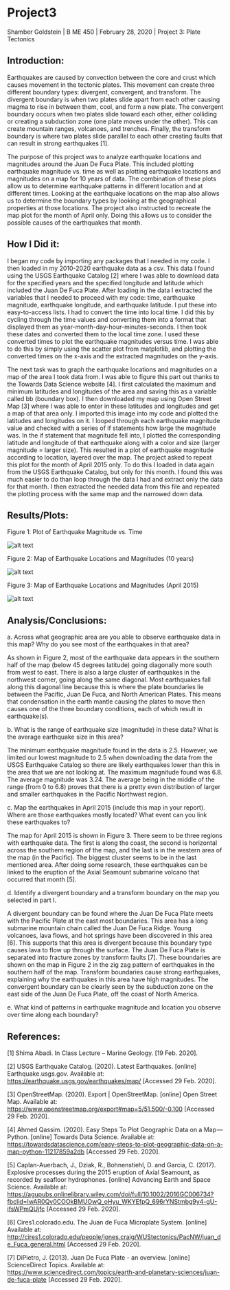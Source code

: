 # Project3

Shamber Goldstein | B ME 450 | February 28, 2020 | Project 3: Plate Tectonics

## Introduction:

Earthquakes are caused by convection between the core and crust which causes movement in the tectonic plates. This movement can create three different boundary types: divergent, convergent, and transform. The divergent boundary is when two plates slide apart from each other causing magma to rise in between them, cool, and form a new plate. The convergent boundary occurs when two plates slide toward each other, either colliding or creating a subduction zone (one plate moves under the other). This can create mountain ranges, volcanoes, and trenches. Finally, the transform boundary is where two plates slide parallel to each other creating faults that can result in strong earthquakes [1].

The purpose of this project was to analyze earthquake locations and magnitudes around the Juan De Fuca Plate. This included plotting earthquake magnitude vs. time as well as plotting earthquake locations and magnitudes on a map for 10 years of data. The combination of these plots allow us to determine earthquake patterns in different location and at different times. Looking at the earthquake locations on the map also allows us to determine the boundary types by looking at the geographical properties at those locations. The project also instructed to recreate the map plot for the month of April only. Doing this allows us to consider the possible causes of the earthquakes that month.

## How I Did it:

I began my code by importing any packages that I needed in my code. I then loaded in my 2010-2020 earthquake data as a csv. This data I found using the USGS Earthquake Catalog [2] where I was able to download data for the specified years and the specified longitude and latitude which included the Juan De Fuca Plate. After loading in the data I extracted the variables that I needed to proceed with my code: time, earthquake magnitude, earthquake longitude, and earthquake latitude. I put these into easy-to-access lists. I had to convert the time into local time. I did this by cycling through the time values and converting them into a format that displayed them as year-month-day-hour-minutes-seconds. I then took these dates and converted them to the local time zone. I used these converted times to plot the earthquake magnitudes versus time. I was able to do this by simply using the scatter plot from matplotlib, and plotting the converted times on the x-axis and the extracted magnitudes on the y-axis. 

The next task was to graph the earthquake locations and magnitudes on a map of the area I took data from. I was able to figure this part out thanks to the Towards Data Science website [4]. I first calculated the maximum and minimum latitudes and longitudes of the area and saving this as a variable called bb (boundary box). I then downloaded my map using Open Street Map [3] where I was able to enter in these latitudes and longitudes and get a map of that area only. I imported this image into my code and plotted the latitudes and longitudes on it. I looped through each earthquake magnitude value and checked with a series of if statements how large the magnitude was. In the if statement that magnitude fell into, I plotted the corresponding latitude and longitude of that earthquake along with a color and size (larger magnitude = larger size). This resulted in a plot of earthquake magnitude according to location, layered over the map. The project asked to repeat this plot for the month of April 2015 only. To do this I loaded in data again from the USGS Earthquake Catalog, but only for this month. I found this was much easier to do than loop through the data I had and extract only the data for that month. I then extracted the needed data from this file and repeated the plotting process with the same map and the narrowed down data.

## Results/Plots:

Figure 1: Plot of Earthquake Magnitude vs. Time

![alt text](https://github.com/shamgold/Project3/blob/master/Screen%20Shot%202020-02-28%20at%206.39.08%20PM.png "Time Plot") 

Figure 2: Map of Earthquake Locations and Magnitudes (10 years)

![alt text](https://github.com/shamgold/Project3/blob/master/Screen%20Shot%202020-02-28%20at%206.38.49%20PM.png "Map") 

Figure 3: Map of Earthquake Locations and Magnitudes (April 2015)

![alt text](https://github.com/shamgold/Project3/blob/master/Screen%20Shot%202020-02-28%20at%206.38.56%20PM.png "April Map") 

## Analysis/Conclusions:

a. Across what geographic area are you able to observe earthquake data in this map? Why do you see most of the earthquakes in that area? 

As shown in Figure 2, most of the earthquake data appears in the southern half of the map (below 45 degrees latitude) going diagonally more south from west to east. There is also a large cluster of earthquakes in the northwest corner, going along the same diagonal. Most earthquakes fall along this diagonal line because this is where the plate boundaries lie between the Pacific, Juan De Fuca, and North American Plates. This means that condensation in the earth mantle causing the plates to move then causes one of the three boundary conditions, each of which result in earthquake(s).

b. What is the range of earthquake size (magnitude) in these data? What is the average earthquake size in this area?

The minimum earthquake magnitude found in the data is 2.5. However, we limited our lowest magnitude to 2.5 when downloading the data from the USGS Earthquake Catalog so there are likely earthquakes lower than this in the area that we are not looking at. The maximum magnitude found was 6.8. The average magnitude was 3.24. The average being in the middle of the range (from 0 to 6.8) proves that there is a pretty even distribution of larger and smaller earthquakes in the Pacific Northwest region.

c. Map the earthquakes in April 2015 (include this map in your report). Where are those earthquakes mostly located? What event can you link these earthquakes to?  

The map for April 2015 is shown in Figure 3. There seem to be three regions with earthquake data. The first is along the coast, the second is horizontal across the southern region of the map, and the last is in the western area of the map (in the Pacific). The biggest cluster seems to be in the last mentioned area. After doing some research, these earthquakes can be linked to the eruption of the Axial Seamount submarine volcano that occurred that month [5]. 

d. Identify a divergent boundary and a transform boundary on the map you selected in part I.

A divergent boundary can be found where the Juan De Fuca Plate meets with the Pacific Plate at the east most boundaries. This area has a long submarine mountain chain called the Juan De Fuca Ridge. Young volcanoes, lava flows, and hot springs have been discovered in this area [6]. This supports that this area is divergent because this boundary type causes lava to flow up through the surface. The Juan De Fuca Plate is separated into fracture zones by transform faults [7]. These boundaries are shown on the map in Figure 2 in the zig zag pattern of earthquakes in the southern half of the map. Transform boundaries cause strong earthquakes, explaining why the earthquakes in this area have high magnitudes. The convergent boundary can be clearly seen by the subduction zone on the east side of the Juan De Fuca Plate, off the coast of North America.

e. What kind of patterns in earthquake magnitude and location you observe over time along each boundary?



## References:

[1] Shima Abadi. In Class Lecture – Marine Geology. [19 Feb. 2020].
	
[2] USGS Earthquake Catalog. (2020). Latest Earthquakes. [online] Earthquake.usgs.gov. Available at: https://earthquake.usgs.gov/earthquakes/map/  [Accessed 29 Feb. 2020].

[3] OpenStreetMap. (2020). Export | OpenStreetMap. [online] Open Street Map. Available at: https://www.openstreetmap.org/export#map=5/51.500/-0.100 [Accessed 29 Feb. 2020].

[4] Ahmed Qassim. (2020). Easy Steps To Plot Geographic Data on a Map — Python. [online] Towards Data Science. Available at: https://towardsdatascience.com/easy-steps-to-plot-geographic-data-on-a-map-python-11217859a2db [Accessed 29 Feb. 2020].

[5] Caplan-Auerbach, J., Dziak, R., Bohnenstiehl, D. and Garcia, C. (2017). Explosive processes during the 2015 eruption of Axial Seamount, as recorded by seafloor hydrophones. [online] Advancing Earth and Space Science. Available at: https://agupubs.onlinelibrary.wiley.com/doi/full/10.1002/2016GC006734?fbclid=IwAR0Qv0COOkBMUOwQ_oHyu_WKYEfpQ_696rYNStmbg9y4-gU-ifsWPmQUjfc [Accessed 29 Feb. 2020].

[6] Cires1.colorado.edu. The Juan de Fuca Microplate System. [online] Available at: http://cires1.colorado.edu/people/jones.craig/WUStectonics/PacNW/juan_de_Fuca_general.html [Accessed 29 Feb. 2020].

[7]  DiPietro, J. (2013). Juan De Fuca Plate - an overview. [online] ScienceDirect Topics. Available at: https://www.sciencedirect.com/topics/earth-and-planetary-sciences/juan-de-fuca-plate [Accessed 29 Feb. 2020].
